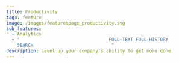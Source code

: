```yaml
---
title: Productivity
tags: feature
image: /images/featurespage_productivity.svg
sub_features:
  - Analytics
  - "                                 FULL-TEXT FULL-HISTORY
    SEARCH                             "
description: Level up your company's ability to get more done.
---
```

